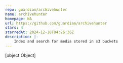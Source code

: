 ```yaml
---
repo: guardian/archivehunter
name: archivehunter
homepage: NA
url: https://github.com/guardian/archivehunter
stars: 4
starredAt: 2024-12-18T04:26:36Z
description: |-
    Index and search for media stored in s3 buckets
---
```


[object Object]
